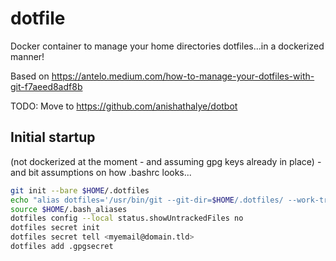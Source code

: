 # dotfile

Docker container to manage your home directories dotfiles...in a dockerized manner!

Based on <https://antelo.medium.com/how-to-manage-your-dotfiles-with-git-f7aeed8adf8b>

TODO: Move to <https://github.com/anishathalye/dotbot>

## Initial startup 

(not dockerized at the moment - and assuming gpg keys already in place)  - and bit assumptions on how .bashrc looks...

```sh
git init --bare $HOME/.dotfiles
echo "alias dotfiles='/usr/bin/git --git-dir=$HOME/.dotfiles/ --work-tree=$HOME'" >> $HOME/.bash_aliases
source $HOME/.bash_aliases
dotfiles config --local status.showUntrackedFiles no
dotfiles secret init
dotfiles secret tell <myemail@domain.tld>
dotfiles add .gpgsecret 
```
